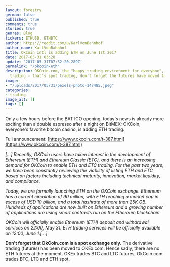 ```yaml
---
layout: forestry
german: false
published: true
comments: true
stories: true
genres: Blog
tickers: ETHUSD, ETHBTC
author: https://reddit.com/u/KarlVonBahnhof
author_name: KarlVonBahnhof
title: OkCoin Intl is adding ETH on June 1st 2017
date: 2017-05-31 03:28
update: '2017-05-31T07:32:20.289Z'
permalink: "/okcoin-eth"
description: OKCoin.com, the "happy trading environment for everyone", is adding ETH
  trading - that's spot trading, don't forget the futures have moved to OKEx.com
image:
- "/uploads/2017/05/31/pexels-photo-147485.jpeg"
categories:
- trading
image_alt: []
tags: []
---
```

Only a few hours before the BAT ICO opening, today's news is already more exciting than a double espresso after a night on BitMEX: OKCoin, everyone's favorite bitcoin casino, is adding ETH trading.

Full announcement: [https://www.okcoin.com/t-387.html](https://www.okcoin.com/t-387.html)

*[...] Recently, OKCoin users have taken interest in the development of Ethereum (ETH) and Ethereum Classic (ETC), and there is an increasing demand for OKCoin to enable ETH and ETC trading. For the past two years, we have been constantly reviewing the viability of listing ETH and ETC based on factors including technical maturity, innovation, market liquidity, and compliance.*

*Today, we are formally launching ETH on the OKCoin exchange. Ethereum has a current circulation of 90 million, with ETH reaching a market cap in excess of USD 10 billion, and a total hashrate of more than 25K GB. Hundreds of applications are now built on Ethereum and a growing number of applications are using smart contracts run on the Ethereum blockchain.*

*OKCoin will officially enable Ethereum (ETH) deposit and withdrawal services on 22:00, May 31. ETH trading services will be officially available on 12:00, June 1.[...]*

**Don't forget that OkCoin.com is a spot exchange only.** The derivative trading (futures) has been moved to OKEx.com. Hence sadly, there are no ETH futures at the moment. OKEx trades BTC and LTC futures, OkCoin.com trades BTC, LTC and ETH spot.